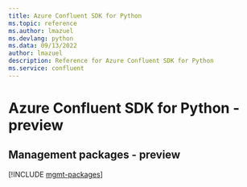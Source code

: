 ```yaml
---
title: Azure Confluent SDK for Python
ms.topic: reference
ms.author: lmazuel
ms.devlang: python
ms.data: 09/13/2022
author: lmazuel
description: Reference for Azure Confluent SDK for Python
ms.service: confluent
---
```

# Azure Confluent SDK for Python - preview

## Management packages - preview
[!INCLUDE [mgmt-packages](confluent-mgmt-index.md)]